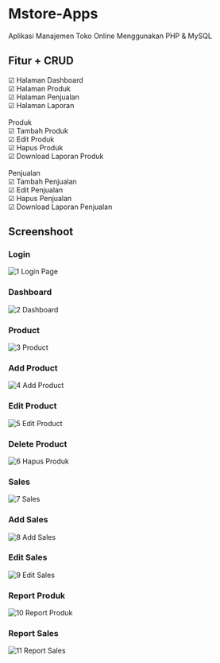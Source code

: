 # Mstore-Apps
Aplikasi Manajemen Toko Online Menggunakan PHP & MySQL

## Fitur + CRUD
<div>
&#x2611; Halaman Dashboard <br>
&#x2611; Halaman Produk <br>
&#x2611; Halaman Penjualan <br>
&#x2611; Halaman Laporan <br> <br>
Produk<br>
&#x2611; Tambah Produk <br>
&#x2611; Edit Produk <br>
&#x2611; Hapus Produk <br>
&#x2611; Download Laporan Produk <br><br>
Penjualan<br>
&#x2611; Tambah Penjualan <br>
&#x2611; Edit Penjualan <br>
&#x2611; Hapus Penjualan <br>
&#x2611; Download Laporan Penjualan <br>
</div>

## Screenshoot

### Login
![1  Login Page](https://github.com/gfadsrwt2nd/Mstore-Apps/assets/55633963/c643051c-d270-426c-8e91-71c0ba6d3b72)

### Dashboard
![2  Dashboard](https://github.com/gfadsrwt2nd/Mstore-Apps/assets/55633963/de9683c9-987a-4c05-b3bd-f6cfca625cf9)

### Product
![3  Product](https://github.com/gfadsrwt2nd/Mstore-Apps/assets/55633963/80add460-46f7-4327-a2ec-0165074a383f)

### Add Product
![4  Add Product](https://github.com/gfadsrwt2nd/Mstore-Apps/assets/55633963/656bf389-887c-4d49-89c0-e386f27e5bc2)

### Edit Product
![5  Edit Product](https://github.com/gfadsrwt2nd/Mstore-Apps/assets/55633963/82e2827e-507d-4b29-9ddf-0b820e1c6af1)

### Delete Product
![6  Hapus Produk](https://github.com/gfadsrwt2nd/Mstore-Apps/assets/55633963/af7e3194-1e0a-46e4-97bb-104a0ac5b173)

### Sales
![7  Sales](https://github.com/gfadsrwt2nd/Mstore-Apps/assets/55633963/726af59d-1c04-43fb-9a7f-986f8ae340ba)

### Add Sales
![8  Add Sales](https://github.com/gfadsrwt2nd/Mstore-Apps/assets/55633963/8fc255fe-f5dd-4250-9f15-5772d0413267)

### Edit Sales
![9  Edit Sales](https://github.com/gfadsrwt2nd/Mstore-Apps/assets/55633963/bb1f5d60-bddb-4f43-8e91-e523348f633a)

### Report Produk
![10  Report Produk](https://github.com/gfadsrwt2nd/Mstore-Apps/assets/55633963/73135772-29b0-4a1e-b2dc-a9893ddfce50)

### Report Sales
![11  Report Sales](https://github.com/gfadsrwt2nd/Mstore-Apps/assets/55633963/f86fb347-c851-4799-a90c-daa8443de568)
